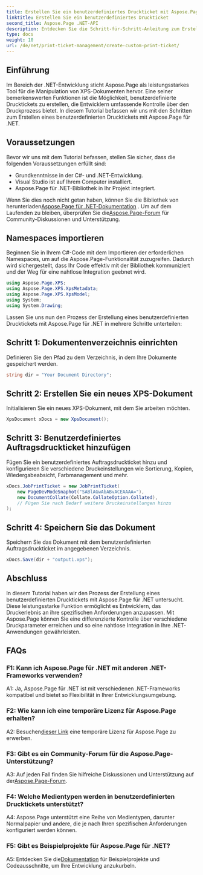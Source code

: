 ```yaml
---
title: Erstellen Sie ein benutzerdefiniertes Druckticket mit Aspose.Page für .NET
linktitle: Erstellen Sie ein benutzerdefiniertes Druckticket
second_title: Aspose.Page .NET-API
description: Entdecken Sie die Schritt-für-Schritt-Anleitung zum Erstellen benutzerdefinierter Drucktickets mit Aspose.Page für .NET. Passen Sie Ihr Druckerlebnis mit einer fein abgestuften Steuerung an.
type: docs
weight: 10
url: /de/net/print-ticket-management/create-custom-print-ticket/
---
```

## Einführung

Im Bereich der .NET-Entwicklung sticht Aspose.Page als leistungsstarkes Tool für die Manipulation von XPS-Dokumenten hervor. Eine seiner bemerkenswerten Funktionen ist die Möglichkeit, benutzerdefinierte Drucktickets zu erstellen, die Entwicklern umfassende Kontrolle über den Druckprozess bietet. In diesem Tutorial befassen wir uns mit den Schritten zum Erstellen eines benutzerdefinierten Drucktickets mit Aspose.Page für .NET.

## Voraussetzungen

Bevor wir uns mit dem Tutorial befassen, stellen Sie sicher, dass die folgenden Voraussetzungen erfüllt sind:

- Grundkenntnisse in der C#- und .NET-Entwicklung.
- Visual Studio ist auf Ihrem Computer installiert.
- Aspose.Page für .NET-Bibliothek in Ihr Projekt integriert.

 Wenn Sie dies noch nicht getan haben, können Sie die Bibliothek von herunterladen[Aspose.Page für .NET-Dokumentation](https://reference.aspose.com/page/net/) . Um auf dem Laufenden zu bleiben, überprüfen Sie die[Aspose.Page-Forum](https://forum.aspose.com/c/page/39) für Community-Diskussionen und Unterstützung.

## Namespaces importieren

Beginnen Sie in Ihrem C#-Code mit dem Importieren der erforderlichen Namespaces, um auf die Aspose.Page-Funktionalität zuzugreifen. Dadurch wird sichergestellt, dass Ihr Code effektiv mit der Bibliothek kommuniziert und der Weg für eine nahtlose Integration geebnet wird.

```csharp
using Aspose.Page.XPS;
using Aspose.Page.XPS.XpsMetadata;
using Aspose.Page.XPS.XpsModel;
using System;
using System.Drawing;
```

Lassen Sie uns nun den Prozess der Erstellung eines benutzerdefinierten Drucktickets mit Aspose.Page für .NET in mehrere Schritte unterteilen:

## Schritt 1: Dokumentenverzeichnis einrichten

Definieren Sie den Pfad zu dem Verzeichnis, in dem Ihre Dokumente gespeichert werden.

```csharp
string dir = "Your Document Directory";
```

## Schritt 2: Erstellen Sie ein neues XPS-Dokument

Initialisieren Sie ein neues XPS-Dokument, mit dem Sie arbeiten möchten.

```csharp
XpsDocument xDocs = new XpsDocument();
```

## Schritt 3: Benutzerdefiniertes Auftragsdruckticket hinzufügen

Fügen Sie ein benutzerdefiniertes Auftragsdruckticket hinzu und konfigurieren Sie verschiedene Druckeinstellungen wie Sortierung, Kopien, Wiedergabeabsicht, Farbmanagement und mehr.

```csharp
xDocs.JobPrintTicket = new JobPrintTicket(
    new PageDevModeSnaphot("SABlAGwAbABvACEAAAA="),
    new DocumentCollate(Collate.CollateOption.Collated),
    // Fügen Sie nach Bedarf weitere Druckeinstellungen hinzu
);
```

## Schritt 4: Speichern Sie das Dokument

Speichern Sie das Dokument mit dem benutzerdefinierten Auftragsdruckticket im angegebenen Verzeichnis.

```csharp
xDocs.Save(dir + "output1.xps");
```

## Abschluss

In diesem Tutorial haben wir den Prozess der Erstellung eines benutzerdefinierten Drucktickets mit Aspose.Page für .NET untersucht. Diese leistungsstarke Funktion ermöglicht es Entwicklern, das Druckerlebnis an ihre spezifischen Anforderungen anzupassen. Mit Aspose.Page können Sie eine differenzierte Kontrolle über verschiedene Druckparameter erreichen und so eine nahtlose Integration in Ihre .NET-Anwendungen gewährleisten.

## FAQs

### F1: Kann ich Aspose.Page für .NET mit anderen .NET-Frameworks verwenden?

A1: Ja, Aspose.Page für .NET ist mit verschiedenen .NET-Frameworks kompatibel und bietet so Flexibilität in Ihrer Entwicklungsumgebung.

### F2: Wie kann ich eine temporäre Lizenz für Aspose.Page erhalten?

 A2: Besuchen[dieser Link](https://purchase.aspose.com/temporary-license/) eine temporäre Lizenz für Aspose.Page zu erwerben.

### F3: Gibt es ein Community-Forum für die Aspose.Page-Unterstützung?

 A3: Auf jeden Fall finden Sie hilfreiche Diskussionen und Unterstützung auf der[Aspose.Page-Forum](https://forum.aspose.com/c/page/39).

### F4: Welche Medientypen werden in benutzerdefinierten Drucktickets unterstützt?

A4: Aspose.Page unterstützt eine Reihe von Medientypen, darunter Normalpapier und andere, die je nach Ihren spezifischen Anforderungen konfiguriert werden können.

### F5: Gibt es Beispielprojekte für Aspose.Page für .NET?

 A5: Entdecken Sie die[Dokumentation](https://reference.aspose.com/page/net/) für Beispielprojekte und Codeausschnitte, um Ihre Entwicklung anzukurbeln.